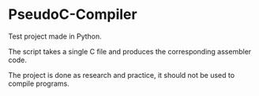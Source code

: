 # PseudoC-Compiler

Test project made in Python.

The script takes a single C file and produces the corresponding assembler code.

The project is done as research and practice, it should not be used to compile programs.
